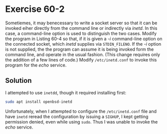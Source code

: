 # Exercise 60-2

Sometiemes, it may benecessary to write a socket server so that it can be invoked
eiher directly from the command line or indirectly via *inetd*. In this case, a command-line
option is used to distinguish the two cases. Modify the program in Listing 60-4 so that,
if it is given a *-i* command-line option on the connected socket, which *inetd* supplies via
`STDIN_FILENO`. If the *-i* option is not supplied, the the program can assume it is being invoked
form the command line, and operate in the usual fashion. (This change requires only the addition
of a few lines of code.) Modify `/etc/inetd.conf` to invoke this program for the *echo* service.

## Solution

I attempted to use `inetdd`, though it required installing first:

```bash
sudo apt install openbsd-inetd
```

Unfortunately, when I attempted to configure the `/etc/inetd.conf` file and have `inetd`
reread the configuration by issuing a `SIGHUP`, I kept getting permission denied, even
while using `sudo`. Thus I was unable to invoke the *echo* service.
